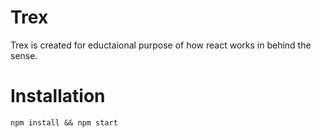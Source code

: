 # Trex
Trex is created for eductaional purpose of how react works in behind the sense.

# Installation
``npm install && npm start``
